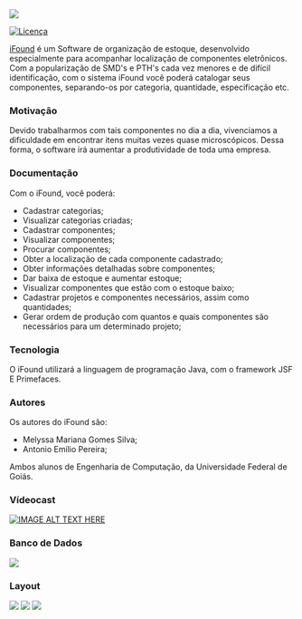 <img src="https://media.discordapp.net/attachments/692689155943301195/751922403382132896/Sem_Titulo-1sd.png">

[![Licença](https://img.shields.io/github/license/tastyigniter/TastyIgniter.svg?label=License&style=flat-square)](https://github.com/tastyigniter/TastyIgniter/blob/master/LICENSE.txt)

[iFound](https://server01.matsoftwares.com.br:2222/ifound/) é um Software de organização de estoque, desenvolvido especialmente para acompanhar localização de componentes eletrônicos. Com a popularização de SMD's e PTH's cada vez menores e de difícil identificação, com o sistema iFound você poderá catalogar seus componentes, separando-os por categoria, quantidade, especificação etc.


### Motivação
Devido trabalharmos com tais componentes no dia a dia, vivenciamos a dificuldade em encontrar itens muitas vezes quase microscópicos. Dessa forma, o software irá aumentar a produtividade de toda uma empresa.


### Documentação
Com o iFound, você poderá:
* Cadastrar categorias;
* Visualizar categorias criadas;
* Cadastrar componentes;
* Visualizar componentes;
* Procurar componentes;
* Obter a localização de cada componente cadastrado;
* Obter informações detalhadas sobre componentes;
* Dar baixa de estoque e aumentar estoque;
* Visualizar componentes que estão com o estoque baixo;
* Cadastrar projetos e componentes necessários, assim como quantidades;
* Gerar ordem de produção com quantos e quais componentes são necessários para um determinado projeto;

### Tecnologia
O iFound utilizará a linguagem de programação Java, com o framework JSF E Primefaces.

### Autores
Os autores do iFound são:
* Melyssa Mariana Gomes Silva;
* Antonio Emílio Pereira;

Ambos alunos de Engenharia de Computação, da Universidade Federal de Goiás.

### Vídeocast 
[![IMAGE ALT TEXT HERE](https://wallpaperaccess.com/full/798107.jpg)](https://youtu.be/cSIRz7Zs4-4)


### Banco de Dados 
<img src="https://media.discordapp.net/attachments/692689155943301195/757297936466968586/unknown.png?width=943&height=672">

### Layout 
<img src="https://cdn.discordapp.com/attachments/764880223560794172/766489796716527646/1.png">

<img src="https://media.discordapp.net/attachments/764880223560794172/764880244330594304/unknown.png?width=1358&height=677">

<img src="https://media.discordapp.net/attachments/764880223560794172/764880718051934258/unknown.png?width=1442&height=572">


